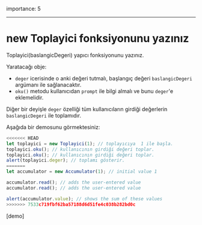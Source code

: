 importance: 5

---

# new Toplayici fonksiyonunu yazınız

Toplayici(baslangicDegeri) yapıcı fonksiyonunu yazınız.

Yaratacağı obje:
- `deger` icerisinde o anki değeri tutmalı, başlangıç değeri `baslangicDegeri` argümanı ile sağlanacaktır.
- `oku()` metodu kullanıcıdan `prompt` ile bilgi almalı ve bunu `deger`'e eklemelidir.


Diğer bir deyişle `deger` özelliği tüm kullanıcıların girdiği değerlerin `baslangicDegeri` ile toplamıdır.

Aşağıda bir demosunu görmektesiniz:

```js
<<<<<<< HEAD
let toplayici = new Toplayici(1); // toplayıcıya  1 ile başla.
toplayici.oku(); // kullanıcının girdiği değeri toplar.
toplayici.oku(); // kullanıcının girdiği değeri toplar.
alert(toplayici.deger); // toplamı gösterir.
=======
let accumulator = new Accumulator(1); // initial value 1

accumulator.read(); // adds the user-entered value
accumulator.read(); // adds the user-entered value

alert(accumulator.value); // shows the sum of these values
>>>>>>> 7533c719fbf62ba57188d6d51fe4c038b282bd0c
```

[demo]

